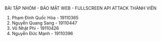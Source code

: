 BÀI TẬP NHÓM - BẢO MẬT WEB - FULLSCREEN API ATTACK
THÀNH VIÊN
  1. Phạm Đinh Quốc Hòa   - 19110365
  2. Nguyễn Quang Sang    - 19110447
  3. Võ Nhật Phi          - 19110426
  4. Nguyễn Đức Mạnh      - 19110396
